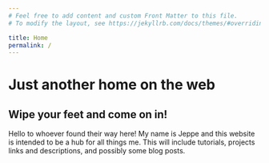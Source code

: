 ```yaml
---
# Feel free to add content and custom Front Matter to this file.
# To modify the layout, see https://jekyllrb.com/docs/themes/#overriding-theme-defaults

title: Home
permalink: /
---
```


# Just another home on the web

## Wipe your feet and come on in!

Hello to whoever found their way here! My name is Jeppe and this website is intended to be a hub for all things me. This will include tutorials, projects links and descriptions, and possibly some blog posts.
